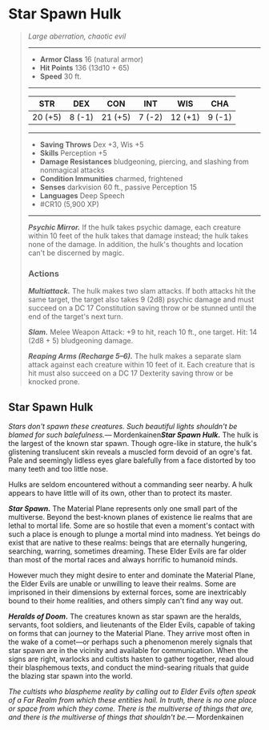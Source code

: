 # Star Spawn Hulk
>*Large aberration, chaotic evil*
>___
>- **Armor Class** 16 (natural armor)
>- **Hit Points** 136 (13d10 + 65)
>- **Speed** 30 ft.
>___
>|STR|DEX|CON|INT|WIS|CHA|
>|:---:|:---:|:---:|:---:|:---:|:---:|
>|20 (+5)|8 (-1)|21 (+5)|7 (-2)|12 (+1)|9 (-1)|
>___
>- **Saving Throws** Dex +3, Wis +5
>- **Skills** Perception +5
>- **Damage Resistances** bludgeoning, piercing, and slashing from nonmagical attacks
>- **Condition Immunities** charmed, frightened
>- **Senses** darkvision 60 ft., passive Perception 15
>- **Languages** Deep Speech
>- #CR10 (5,900 XP)
>___
>***Psychic Mirror.*** If the hulk takes psychic damage, each creature within 10 feet of the hulk takes that damage instead; the hulk takes none of the damage. In addition, the hulk's thoughts and location can't be discerned by magic.  
>
>### Actions
>***Multiattack.*** The hulk makes two slam attacks. If both attacks hit the same target, the target also takes 9 (2d8) psychic damage and must succeed on a DC 17 Constitution saving throw or be stunned until the end of the target's next turn.  
>
>***Slam.*** Melee Weapon Attack: +9 to hit, reach 10 ft., one target. Hit: 14 (2d8 + 5) bludgeoning damage.  
>
>***Reaping Arms (Recharge 5–6).*** The hulk makes a separate slam attack against each creature within 10 feet of it. Each creature that is hit must also succeed on a DC 17 Dexterity saving throw or be knocked prone.

## Star Spawn Hulk

*Stars don't spawn these creatures. Such beautiful lights shouldn't be blamed for such balefulness.*— Mordenkainen***Star Spawn Hulk.*** The hulk is the largest of the known star spawn. Though ogre-like in stature, the hulk's glistening translucent skin reveals a muscled form devoid of an ogre's fat. Pale and seemingly lidless eyes glare balefully from a face distorted by too many teeth and too little nose.

Hulks are seldom encountered without a commanding seer nearby. A hulk appears to have little will of its own, other than to protect its master.

***Star Spawn.*** The Material Plane represents only one small part of the multiverse. Beyond the best-known planes of existence lie realms that are lethal to mortal life. Some are so hostile that even a moment's contact with such a place is enough to plunge a mortal mind into madness. Yet beings do exist that are native to these realms: beings that are eternally hungering, searching, warring, sometimes dreaming. These Elder Evils are far older than most of the mortal races and always horrific to humanoid minds.

However much they might desire to enter and dominate the Material Plane, the Elder Evils are unable or unwilling to leave their realms. Some are imprisoned in their dimensions by external forces, some are inextricably bound to their home realities, and others simply can't find any way out.

***Heralds of Doom.*** The creatures known as star spawn are the heralds, servants, foot soldiers, and lieutenants of the Elder Evils, capable of taking on forms that can journey to the Material Plane. They arrive most often in the wake of a comet—or perhaps such a phenomenon merely signals that star spawn are in the vicinity and available for communication. When the signs are right, warlocks and cultists hasten to gather together, read aloud their blasphemous texts, and conduct the mind-searing rituals that guide the blazing star spawn into the world.

*The cultists who blaspheme reality by calling out to Elder Evils often speak of a Far Realm from which these entities hail. In truth, there is no one place or space from which they come. There is the multiverse of things that are, and there is the multiverse of things that shouldn't be.*— Mordenkainen